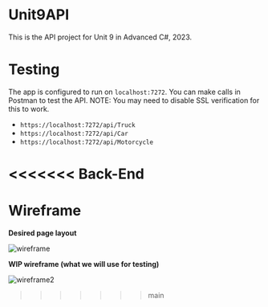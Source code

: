 # Unit9API
This is the API project for Unit 9 in Advanced C#, 2023.

# Testing
The app is configured to run on `localhost:7272`. You can make calls in Postman to test the API.
NOTE: You may need to disable SSL verification for this to work. 
- `https://localhost:7272/api/Truck`
- `https://localhost:7272/api/Car`
- `https://localhost:7272/api/Motorcycle`

<<<<<<< Back-End
=======

# Wireframe
<b>Desired page layout</b>

![wireframe](https://user-images.githubusercontent.com/26259906/217272963-01161471-5b09-4698-afbd-416d6212cb84.png)

<b>WIP wireframe (what we will use for testing)</b>

![wireframe2](https://user-images.githubusercontent.com/26259906/217274774-daa58bf6-fddb-4e09-9a0f-de545f787c7e.PNG)
>>>>>>> main
